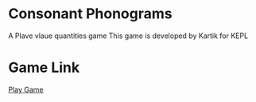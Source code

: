 # Consonant Phonograms
 A Plave vlaue quantities game
 This game is developed by Kartik for KEPL
# Game Link
[Play Game](https://learning-and-design.github.io/PlaceValueQuantities/)
